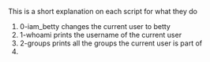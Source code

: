 This is a short explanation on each script for what they do
1) 0-iam_betty changes the current user to betty
2) 1-whoami prints the username of the current user
3) 2-groups prints all the groups the current user is part of
4) 
